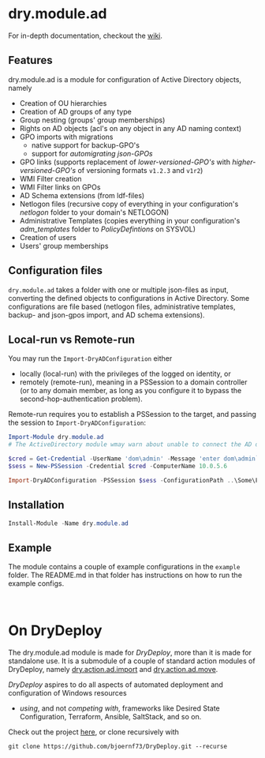 # dry.module.ad

For in-depth documentation, checkout the [wiki](https://github.com/bjoernf73/dry.module.ad/wiki).

## Features
dry.module.ad is a module for configuration of Active Directory objects, namely
- Creation of OU hierarchies
- Creation of AD groups of any type
- Group nesting (groups' group memberships)
- Rights on AD objects (acl's on any object in any AD naming context)
- GPO imports with migrations
  - native support for backup-GPO's
  - support for *automigrating json-GPOs* 
- GPO links (supports replacement of *lower-versioned-GPO's* with *higher-versioned-GPO's* of versioning formats `v1.2.3` and `v1r2`)
- WMI Filter creation 
- WMI Filter links on GPOs
- AD Schema extensions (from ldf-files) 
- Netlogon files (recursive copy of everything in your configuration's *netlogon* folder to your domain's NETLOGON) 
- Administrative Templates (copies everything in your configuration's *adm_templates* folder to *PolicyDefintions* on SYSVOL) 
- Creation of users
- Users' group memberships 

## Configuration files
`dry.module.ad` takes a folder with one or multiple json-files as input, converting the defined objects to configurations in Active Directory. Some configurations are file based (netlogon files, administrative templates, backup- and json-gpos import, and AD schema extensions). 

## Local-run vs Remote-run
You may run the `Import-DryADConfiguration` either 
- locally (local-run) with the privileges of the logged on identity, or 
- remotely (remote-run), meaning in a PSSession to a domain controller (or to any domain member, as long as you configure it to bypass the second-hop-authentication problem).

Remote-run requires you to establish a PSSession to the target, and passing the session to `Import-DryADConfiguration`:
```powershell
Import-Module dry.module.ad
# The ActiveDirectory module wmay warn about unable to connect the AD drive - don't mind that.

$cred = Get-Credential -UserName 'dom\admin' -Message 'enter dom\admin`s password'
$sess = New-PSSession -Credential $cred -ComputerName 10.0.5.6

Import-DryADConfiguration -PSSession $sess -ConfigurationPath ..\Some\Folder -VariablesPath ...
```

## Installation

```powershell
Install-Module -Name dry.module.ad
```

## Example
The module contains a couple of example configurations in the `example` folder. The README.md in that folder has instructions on how to run the example configs.  

<br>

# On DryDeploy
The dry.module.ad module is made for *DryDeploy*, more than it is made for standalone use. It is a submodule of a couple of standard action modules of DryDeploy, namely [dry.action.ad.import](https://github.com/bjoernf73/dry.action.ad.import) and [dry.action.ad.move](https://github.com/bjoernf73/dry.action.ad.move). 

*DryDeploy* aspires to do all aspects of automated deployment and configuration of Windows resources 
 - *using*, and not *competing with*, frameworks like Desired State Configuration, Terraform, Ansible, SaltStack, and so on. 

Check out the project [here](https://github.com/bjoernf73/DryDeploy), or clone recursively with 
```
git clone https://github.com/bjoernf73/DryDeploy.git --recurse
``` 